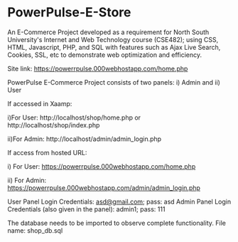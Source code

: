 # PowerPulse-E-Store
An E-Commerce Project developed as a requirement for North South University's Internet and Web Technology course (CSE482);  using CSS, HTML, Javascript, PHP, and SQL with features such as Ajax Live Search, Cookies, SSL, etc to demonstrate web optimization and efficiency.


Site link: https://powerrpulse.000webhostapp.com/home.php

PowerPulse E-Commerce Project consists of two panels: i) Admin and ii) User
 
If accessed in Xaamp: 

i)For User: http://localhost/shop/home.php or http://localhost/shop/index.php

ii)For Admin: http://localhost/admin/admin_login.php

If access from hosted URL: 

i) For User: https://powerrpulse.000webhostapp.com/home.php

ii) For Admin: https://powerrpulse.000webhostapp.com/admin/admin_login.php

User Panel Login Credentials: asd@gmail.com; pass: asd
Admin Panel Login Credentials (also given in the panel): admin1; pass: 111

The database needs to be imported to observe complete functionality. File name: shop_db.sql 

